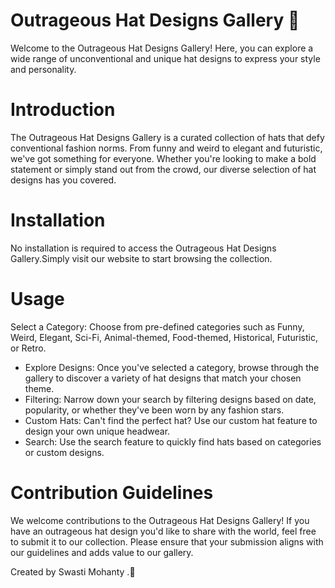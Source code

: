 # Outrageous Hat Designs Gallery 👒
Welcome to the Outrageous Hat Designs Gallery! Here, you can explore a wide range of unconventional and unique hat designs to express your style and personality.

# Introduction
The Outrageous Hat Designs Gallery is a curated collection of hats that defy conventional fashion norms. From funny and weird to elegant and futuristic, we've got something for everyone. Whether you're looking to make a bold statement or simply stand out from the crowd, our diverse selection of hat designs has you covered.

# Installation
No installation is required to access the Outrageous Hat Designs Gallery.Simply visit our website to start browsing the collection.

# Usage
Select a Category: Choose from pre-defined categories such as Funny, Weird, Elegant, Sci-Fi, Animal-themed, Food-themed, Historical, Futuristic, or Retro.

- Explore Designs: Once you've selected a category, browse through the gallery to discover a variety of hat designs that match your chosen theme.
- Filtering: Narrow down your search by filtering designs based on date, popularity, or whether they've been worn by any fashion stars.
- Custom Hats: Can't find the perfect hat? Use our custom hat feature to design your own unique headwear.
- Search: Use the search feature to quickly find hats based on categories or custom designs.

# Contribution Guidelines
We welcome contributions to the Outrageous Hat Designs Gallery! If you have an outrageous hat design you'd like to share with the world, feel free to submit it to our collection. Please ensure that your submission aligns with our guidelines and adds value to our gallery.

Created by Swasti Mohanty .🚀